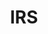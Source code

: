 ---
# This topic lives at
# https://digital.gov/topics/irs

# Topic Title
title: "IRS"

# description — keep it short and clear
# summary: ""

# Weight
weight: 1

# For more information on managing topics,
# see https://github.com/GSA/digitalgov.gov/wiki/topics
---